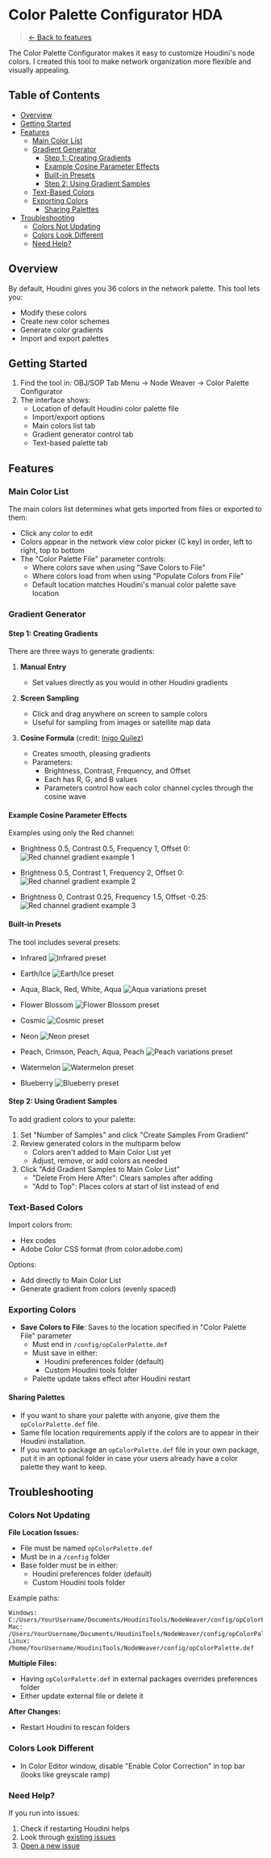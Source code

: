<!-- omit in toc -->
# Color Palette Configurator HDA

> [← Back to features](index.md)

The Color Palette Configurator makes it easy to customize Houdini's node colors. I created this tool to make network organization more flexible and visually appealing.

<!-- omit in toc -->
## Table of Contents
- [Overview](#overview)
- [Getting Started](#getting-started)
- [Features](#features)
  - [Main Color List](#main-color-list)
  - [Gradient Generator](#gradient-generator)
    - [Step 1: Creating Gradients](#step-1-creating-gradients)
    - [Example Cosine Parameter Effects](#example-cosine-parameter-effects)
    - [Built-in Presets](#built-in-presets)
    - [Step 2: Using Gradient Samples](#step-2-using-gradient-samples)
  - [Text-Based Colors](#text-based-colors)
  - [Exporting Colors](#exporting-colors)
    - [Sharing Palettes](#sharing-palettes)
- [Troubleshooting](#troubleshooting)
  - [Colors Not Updating](#colors-not-updating)
  - [Colors Look Different](#colors-look-different)
  - [Need Help?](#need-help)

## Overview

By default, Houdini gives you 36 colors in the network palette. This tool lets you:
- Modify these colors
- Create new color schemes
- Generate color gradients
- Import and export palettes

## Getting Started

1. Find the tool in: OBJ/SOP Tab Menu → Node Weaver → Color Palette Configurator
2. The interface shows:
   - Location of default Houdini color palette file
   - Import/export options
   - Main colors list tab
   - Gradient generator control tab
   - Text-based palette tab

## Features

### Main Color List

The main colors list determines what gets imported from files or exported to them:
- Click any color to edit
- Colors appear in the network view color picker (C key) in order, left to right, top to bottom
- The "Color Palette File" parameter controls:
  - Where colors save when using "Save Colors to File"
  - Where colors load from when using "Populate Colors from File"
  - Default location matches Houdini's manual color palette save location

### Gradient Generator

#### Step 1: Creating Gradients

There are three ways to generate gradients:

1. **Manual Entry**
   - Set values directly as you would in other Houdini gradients

2. **Screen Sampling**
   - Click and drag anywhere on screen to sample colors
   - Useful for sampling from images or satellite map data

3. **Cosine Formula** (credit: [Inigo Quilez](https://iquilezles.org/articles/palettes/))
   - Creates smooth, pleasing gradients
   - Parameters:
     - Brightness, Contrast, Frequency, and Offset
     - Each has R, G, and B values
     - Parameters control how each color channel cycles through the cosine wave

#### Example Cosine Parameter Effects
Examples using only the Red channel:

- Brightness 0.5, Contrast 0.5, Frequency 1, Offset 0:
  ![Red channel gradient example 1](images/gradient_red_1.png)

- Brightness 0.5, Contrast 1, Frequency 2, Offset 0:
  ![Red channel gradient example 2](images/gradient_red_2.png)

- Brightness 0, Contrast 0.25, Frequency 1.5, Offset -0.25:
  ![Red channel gradient example 3](images/gradient_red_3.png)

#### Built-in Presets

The tool includes several presets:

- Infrared
  ![Infrared preset](images/preset_infrared.png)

- Earth/Ice
  ![Earth/Ice preset](images/preset_earth_ice.png)

- Aqua, Black, Red, White, Aqua
  ![Aqua variations preset](images/preset_aqua.png)

- Flower Blossom
  ![Flower Blossom preset](images/preset_flower.png)

- Cosmic
  ![Cosmic preset](images/preset_cosmic.png)

- Neon
  ![Neon preset](images/preset_neon.png)

- Peach, Crimson, Peach, Aqua, Peach
  ![Peach variations preset](images/preset_peach.png)

- Watermelon
  ![Watermelon preset](images/preset_watermelon.png)

- Blueberry
  ![Blueberry preset](images/preset_blueberry.png)

#### Step 2: Using Gradient Samples

To add gradient colors to your palette:

1. Set "Number of Samples" and click "Create Samples From Gradient"
2. Review generated colors in the multiparm below
   - Colors aren't added to Main Color List yet
   - Adjust, remove, or add colors as needed
3. Click "Add Gradient Samples to Main Color List"
   - "Delete From Here After": Clears samples after adding
   - "Add to Top": Places colors at start of list instead of end

### Text-Based Colors

Import colors from:
- Hex codes
- Adobe Color CSS format (from color.adobe.com)

Options:
- Add directly to Main Color List
- Generate gradient from colors (evenly spaced)

### Exporting Colors

- **Save Colors to File**: Saves to the location specified in "Color Palette File" parameter
  - Must end in `/config/opColorPalette.def`
  - Must save in either:
    - Houdini preferences folder (default)
    - Custom Houdini tools folder
  - Palette update takes effect after Houdini restart

#### Sharing Palettes
- If you want to share your palette with anyone, give them the `opColorPalette.def` file.
- Same file location requirements apply if the colors are to appear in their Houdini installation.
- If you want to package an `opColorPalette.def` file in your own package, put it in an optional folder in case your users already have a color palette they want to keep.

## Troubleshooting

### Colors Not Updating

**File Location Issues:**
- File must be named `opColorPalette.def`
- Must be in a `/config` folder
- Base folder must be in either:
  - Houdini preferences folder (default)
  - Custom Houdini tools folder

Example paths:
```
Windows: C:/Users/YourUsername/Documents/HoudiniTools/NodeWeaver/config/opColorPalette.def
Mac: /Users/YourUsername/Documents/HoudiniTools/NodeWeaver/config/opColorPalette.def
Linux: /home/YourUsername/HoudiniTools/NodeWeaver/config/opColorPalette.def
```

**Multiple Files:**
- Having `opColorPalette.def` in external packages overrides preferences folder
- Either update external file or delete it

**After Changes:**
- Restart Houdini to rescan folders

### Colors Look Different
- In Color Editor window, disable "Enable Color Correction" in top bar (looks like greyscale ramp)

### Need Help?
If you run into issues:
1. Check if restarting Houdini helps
2. Look through [existing issues](https://github.com/edwardmakesthings/Node-Weaver/issues)
3. [Open a new issue](https://github.com/edwardmakesthings/Node-Weaver/issues/new)